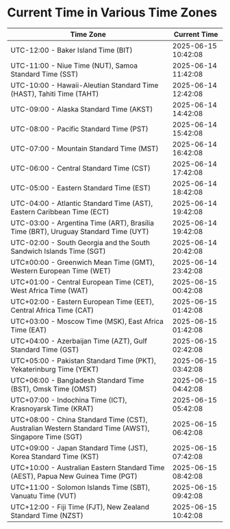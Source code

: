 # Current Time in Various Time Zones

| Time Zone | Current Time |
|-----------|--------------|
| UTC-12:00 - Baker Island Time (BIT) | 2025-06-15 10:42:08 |
| UTC-11:00 - Niue Time (NUT), Samoa Standard Time (SST) | 2025-06-14 11:42:08 |
| UTC-10:00 - Hawaii-Aleutian Standard Time (HAST), Tahiti Time (TAHT) | 2025-06-14 12:42:08 |
| UTC-09:00 - Alaska Standard Time (AKST) | 2025-06-14 14:42:08 |
| UTC-08:00 - Pacific Standard Time (PST) | 2025-06-14 15:42:08 |
| UTC-07:00 - Mountain Standard Time (MST) | 2025-06-14 16:42:08 |
| UTC-06:00 - Central Standard Time (CST) | 2025-06-14 17:42:08 |
| UTC-05:00 - Eastern Standard Time (EST) | 2025-06-14 18:42:08 |
| UTC-04:00 - Atlantic Standard Time (AST), Eastern Caribbean Time (ECT) | 2025-06-14 19:42:08 |
| UTC-03:00 - Argentina Time (ART), Brasília Time (BRT), Uruguay Standard Time (UYT) | 2025-06-14 19:42:08 |
| UTC-02:00 - South Georgia and the South Sandwich Islands Time (SGT) | 2025-06-14 20:42:08 |
| UTC±00:00 - Greenwich Mean Time (GMT), Western European Time (WET) | 2025-06-14 23:42:08 |
| UTC+01:00 - Central European Time (CET), West Africa Time (WAT) | 2025-06-15 00:42:08 |
| UTC+02:00 - Eastern European Time (EET), Central Africa Time (CAT) | 2025-06-15 01:42:08 |
| UTC+03:00 - Moscow Time (MSK), East Africa Time (EAT) | 2025-06-15 01:42:08 |
| UTC+04:00 - Azerbaijan Time (AZT), Gulf Standard Time (GST) | 2025-06-15 02:42:08 |
| UTC+05:00 - Pakistan Standard Time (PKT), Yekaterinburg Time (YEKT) | 2025-06-15 03:42:08 |
| UTC+06:00 - Bangladesh Standard Time (BST), Omsk Time (OMST) | 2025-06-15 04:42:08 |
| UTC+07:00 - Indochina Time (ICT), Krasnoyarsk Time (KRAT) | 2025-06-15 05:42:08 |
| UTC+08:00 - China Standard Time (CST), Australian Western Standard Time (AWST), Singapore Time (SGT) | 2025-06-15 06:42:08 |
| UTC+09:00 - Japan Standard Time (JST), Korea Standard Time (KST) | 2025-06-15 07:42:08 |
| UTC+10:00 - Australian Eastern Standard Time (AEST), Papua New Guinea Time (PGT) | 2025-06-15 08:42:08 |
| UTC+11:00 - Solomon Islands Time (SBT), Vanuatu Time (VUT) | 2025-06-15 09:42:08 |
| UTC+12:00 - Fiji Time (FJT), New Zealand Standard Time (NZST) | 2025-06-15 10:42:08 |

